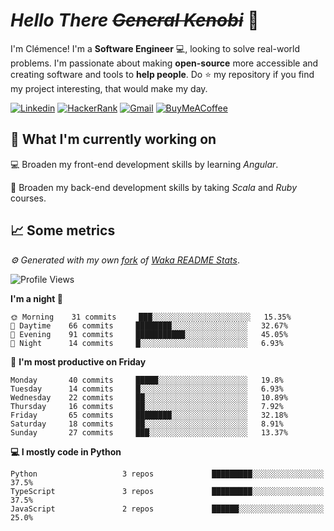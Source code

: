 <!---
chomelc/chomelc is a ✨ special ✨ repository because its `README.md` (this file) appears on your GitHub profile.
You can click the Preview link to take a look at your changes.
--->

# *Hello There ~~General Kenobi~~* :vulcan_salute:

I'm Clémence! I'm a **Software Engineer** :computer:, looking to solve real-world problems. I'm passionate about making **open-source** more accessible and creating software and tools to **help people**. Do :star: my repository if you find my project interesting, that would make my day.

<!-- Badges -->
[![Linkedin](https://img.shields.io/badge/-ClémenceChomel-blue?style=flat&logo=Linkedin&logoColor=white)](https://www.linkedin.com/in/clemencechomel/)
[![HackerRank](https://img.shields.io/badge/-clemence_chomel-islamicgreen?style=flat&logo=HackerRank&logoColor=black)](https://www.hackerrank.com/clemence_chomel?hr_r=1)
[![Gmail](https://img.shields.io/badge/-clemence.chomel-c14438?style=flat&logo=Gmail&logoColor=white)](mailto:clemence.chomel@gmail.com)
[![BuyMeACoffee](https://img.shields.io/badge/-chomelcl-yellow?style=flat&logo=buymeacoffee&logoColor=black)](https://www.buymeacoffee.com/chomelcl)

## :open_file_folder: What I'm currently working on

:computer: Broaden my front-end development skills by learning *Angular*.

:open_book: Broaden my back-end development skills by taking *Scala* and *Ruby* courses.

## :chart_with_upwards_trend: Some metrics

*:gear: Generated with my own [fork](https://github.com/chomelc/waka-readme-stats) of [Waka README Stats](https://github.com/anmol098/waka-readme-stats)*.

<!--START_SECTION:waka-->
![Profile Views](http://img.shields.io/badge/Profile%20Views-171-orange)

**I'm a night 🦉** 

```text
🌞 Morning    31 commits     ███░░░░░░░░░░░░░░░░░░░░░░   15.35% 
🌆 Daytime    66 commits     ████████░░░░░░░░░░░░░░░░░   32.67% 
🌃 Evening    91 commits     ███████████░░░░░░░░░░░░░░   45.05% 
🌙 Night      14 commits     █░░░░░░░░░░░░░░░░░░░░░░░░   6.93%

```
📅 **I'm most productive on Friday** 

```text
Monday       40 commits     █████░░░░░░░░░░░░░░░░░░░░   19.8% 
Tuesday      14 commits     █░░░░░░░░░░░░░░░░░░░░░░░░   6.93% 
Wednesday    22 commits     ██░░░░░░░░░░░░░░░░░░░░░░░   10.89% 
Thursday     16 commits     ██░░░░░░░░░░░░░░░░░░░░░░░   7.92% 
Friday       65 commits     ████████░░░░░░░░░░░░░░░░░   32.18% 
Saturday     18 commits     ██░░░░░░░░░░░░░░░░░░░░░░░   8.91% 
Sunday       27 commits     ███░░░░░░░░░░░░░░░░░░░░░░   13.37%

```


**💻 I mostly code in Python** 

```text
Python                   3 repos             █████████░░░░░░░░░░░░░░░░   37.5% 
TypeScript               3 repos             █████████░░░░░░░░░░░░░░░░   37.5% 
JavaScript               2 repos             ██████░░░░░░░░░░░░░░░░░░░   25.0%

```



<!--END_SECTION:waka-->